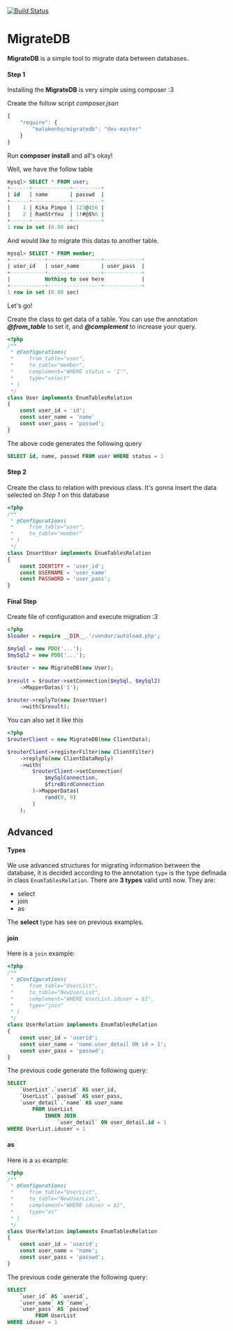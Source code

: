 [![Build Status](https://travis-ci.org/malukenho/MigrateDB.png?branch=master)](https://travis-ci.org/malukenho/MigrateDB)

# MigrateDB




**MigrateDB** is a simple tool to migrate data between databases.

#### Step 1

Installing the **MigrateDB** is very simple using composer :3

Create the follow script *composer.json*

```javascript
{
    "require": {
        "malukenho/migratedb": "dev-master"
    }
}
```
Run **composer install** and all's okay!



Well, we have the follow table
```sql
mysql> SELECT * FROM user;
+------+------------+---------+
| id   | name       | passwd  |
+------+------------+---------+
|    1 | Kika Pimpo | 123@456 |
|    2 | RamStrYou  | 1!#@$%6 |
+------+------------+---------+
1 row in set (0.00 sec)
```

And would like to migrate this datas to another table.
```sql
mysql> SELECT * FROM member;
+-----------+-----------------+------------+
| user_id   | user_name       | user_pass  |
+-----------+-----------------+------------+
|           Nothing to see here            |
+-----------+-----------------+------------+
1 row in set (0.00 sec)
```
Let's go!

Create the class to get data of a table. You can use the annotation ***@from_table*** to set it, and ***@complement*** to increase your query.

```php
<?php
/**
 * @Configurations(
 *     from_table="user",
 *     to_table="member",
 *     complement="WHERE status = '1'",
 *     type="select"
 * )
 */
class User implements EnumTablesRelation
{
	const user_id = 'id';
	const user_name = 'name'
	const user_pass = 'passwd';
}
```

The above code generates the following query

```sql
SELECT id, name, passwd FROM user WHERE status = 1
```

#### Step 2
Create the class to relation with previous class. It's gonna insert the data selected on *Step 1* on this database

```php
<?php
/**
 * @Configurations(
 *     from_table="user",
 *     to_table="member"
 * )
 */
class InsertUser implements EnumTablesRelation
{
	const IDENTIFY = 'user_id';
	const USERNAME = 'user_name'
	const PASSWORD = 'user_pass';
}
```
#### Final Step

Create file of configuration and execute migration :3

```php
<?php
$loader = require __DIR__.'/vendor/autoload.php';

$mySql = new PDO('...');
$mySql2 = new PDO('...');

$router = new MigrateDB(new User);
 
$result = $router->setConnection($mySql, $mySql2)
    ->MapperDatas('1');
 
$router->replyTo(new InsertUser)
    ->with($result);
```
You can also set it like this

```php
<?php
$routerClient = new MigrateDB(new ClientData);

$routerClient->registerFilter(new ClientFilter)
    ->replyTo(new ClientDataReply)
    ->with(
        $routerClient->setConnection(
            $mySqlConnection, 
            $fireBirdConnection
        )->MapperDatas(
            rand(0, 9)
        )
    );
```


## Advanced

#### Types
We use advanced structures for migrating information between the database, it is decided according to the annotation `type` is the type definada in class `EnumTablesRelation`. There are **3 types** valid until now. They are:

- select
- join
- as

The **select** type has see on previous examples.

#### join

Here is a `join` example:

```php
<?php
/**
 * @Configurations(
 *     from_table="UserList",
 *     to_table="NewUserList",
 *     complement="WHERE UserList.iduser = $1",
 *     type="join"
 * )
 */
class UserRelation implements EnumTablesRelation
{
	const user_id = 'userid';
	const user_name = 'name.user_detail ON id = 1';
	const user_pass = 'passwd';
}
```

The previous code generate the following query:

```sql
SELECT 
    `UserList`.`userid` AS user_id, 
    `UserList`.`passwd` AS user_pass, 
    `user_detail`.`name` AS user_name 
        FROM UserList 
            INNER JOIN 
                `user_detail` ON user_detail.id = 1 
WHERE UserList.iduser = 1
```

#### as

Here is a `as` example:

```php
<?php
/**
 * @Configurations(
 *     from_table="UserList",
 *     to_table="NewUserList",
 *     complement="WHERE iduser = $1",
 *     type="as"
 * )
 */
class UserRelation implements EnumTablesRelation
{
	const user_id = 'userid';
	const user_name = 'name';
	const user_pass = 'passwd';
}
```

The previous code generate the following query:

```sql
SELECT 
    `user_id` AS `userid`, 
    `user_name` AS `name`, 
    `user_pass` AS `passwd` 
         FROM UserList 
WHERE iduser = 1
```
